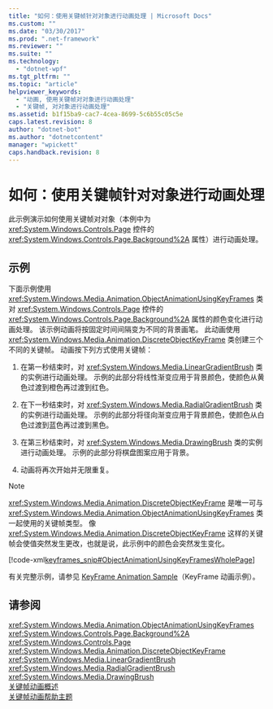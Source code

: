 ```yaml
---
title: "如何：使用关键帧针对对象进行动画处理 | Microsoft Docs"
ms.custom: ""
ms.date: "03/30/2017"
ms.prod: ".net-framework"
ms.reviewer: ""
ms.suite: ""
ms.technology: 
  - "dotnet-wpf"
ms.tgt_pltfrm: ""
ms.topic: "article"
helpviewer_keywords: 
  - "动画, 使用关键帧对对象进行动画处理"
  - "关键帧, 对对象进行动画处理"
ms.assetid: b1f15ba9-cac7-4cea-8699-5c6b55c05c5e
caps.latest.revision: 8
author: "dotnet-bot"
ms.author: "dotnetcontent"
manager: "wpickett"
caps.handback.revision: 8
---
```

# 如何：使用关键帧针对对象进行动画处理
此示例演示如何使用关键帧对对象（本例中为 <xref:System.Windows.Controls.Page> 控件的 <xref:System.Windows.Controls.Page.Background%2A> 属性）进行动画处理。  
  
## 示例  
 下面示例使用 <xref:System.Windows.Media.Animation.ObjectAnimationUsingKeyFrames> 类对 <xref:System.Windows.Controls.Page> 控件的 <xref:System.Windows.Controls.Page.Background%2A> 属性的颜色变化进行动画处理。  该示例动画将按固定时间间隔变为不同的背景画笔。  此动画使用 <xref:System.Windows.Media.Animation.DiscreteObjectKeyFrame> 类创建三个不同的关键帧。  动画按下列方式使用关键帧：  
  
1.  在第一秒结束时，对 <xref:System.Windows.Media.LinearGradientBrush> 类的实例进行动画处理。  示例的此部分将线性渐变应用于背景颜色，使颜色从黄色过渡到橙色再过渡到红色。  
  
2.  在下一秒结束时，对 <xref:System.Windows.Media.RadialGradientBrush> 类的实例进行动画处理。  示例的此部分将径向渐变应用于背景颜色，使颜色从白色过渡到蓝色再过渡到黑色。  
  
3.  在第三秒结束时，对 <xref:System.Windows.Media.DrawingBrush> 类的实例进行动画处理。  示例的此部分将棋盘图案应用于背景。  
  
4.  动画将再次开始并无限重复。  
  
> [!NOTE]
>  <xref:System.Windows.Media.Animation.DiscreteObjectKeyFrame> 是唯一可与 <xref:System.Windows.Media.Animation.ObjectAnimationUsingKeyFrames> 类一起使用的关键帧类型。  像 <xref:System.Windows.Media.Animation.DiscreteObjectKeyFrame> 这样的关键帧会使值突然发生更改，也就是说，此示例中的颜色会突然发生变化。  
  
 [!code-xml[keyframes_snip#ObjectAnimationUsingKeyFramesWholePage](../../../../samples/snippets/xaml/VS_Snippets_Wpf/keyframes_snip/XAML/ObjectAnimationUsingKeyFramesExample.xaml#objectanimationusingkeyframeswholepage)]  
  
 有关完整示例，请参见 [KeyFrame Animation Sample](http://go.microsoft.com/fwlink/?LinkID=160012)（KeyFrame 动画示例）。  
  
## 请参阅  
 <xref:System.Windows.Media.Animation.ObjectAnimationUsingKeyFrames>   
 <xref:System.Windows.Controls.Page.Background%2A>   
 <xref:System.Windows.Controls.Page>   
 <xref:System.Windows.Media.Animation.DiscreteObjectKeyFrame>   
 <xref:System.Windows.Media.LinearGradientBrush>   
 <xref:System.Windows.Media.RadialGradientBrush>   
 <xref:System.Windows.Media.DrawingBrush>   
 [关键帧动画概述](../../../../docs/framework/wpf/graphics-multimedia/key-frame-animations-overview.md)   
 [关键帧动画帮助主题](../../../../docs/framework/wpf/graphics-multimedia/key-frame-animation-how-to-topics.md)